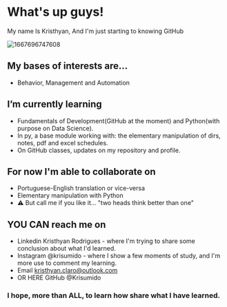  # What's up guys!

  My name Is Kristhyan, 
  And I'm just starting to knowing GitHub
  
![1667696747608](https://user-images.githubusercontent.com/113149645/216918402-550bf6ef-2ab0-49b2-b6ff-eafbd128d40f.jpg)


  ##  My bases of interests are...
- Behavior, Management and Automation
##  I’m currently learning
 - Fundamentals of Development(GitHub at the moment) and Python(with purpose on Data Science).
 - In py, a base module working with: the elementary manipulation of dirs, notes, pdf and excel schedules.
 - On GitHub classes, updates on my repository and profile.
##  For now I'm able to collaborate on
 - Portuguese-English translation or vice-versa
 - Elementary manipulation with Python
 - ⚠ But call me if you like it... "two heads think better than one" 
##  YOU CAN reach me on 
 - Linkedin Kristhyan Rodrigues - where I'm trying to share some conclusion about what I'd learned.
 - Instagram @krisumido - where I show a few moments of study, and I'm more use to comment my learning.
 - Email kristhyan.claro@outlook.com
 - OR HERE  GitHub @Krisumido

### I hope, more than ALL, to learn how share what I have learned. 
<!---
Krisumido/Krisumido is a ✨ special ✨ repository because its `README.md` (this file) appears on your GitHub profile.
You can click the Preview link to take a look at your changes.
--->
